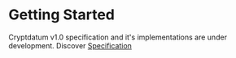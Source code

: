# Getting Started

Cryptdatum v1.0 specification and it's implementations are under development. Discover [Specification](/specs/latest)
